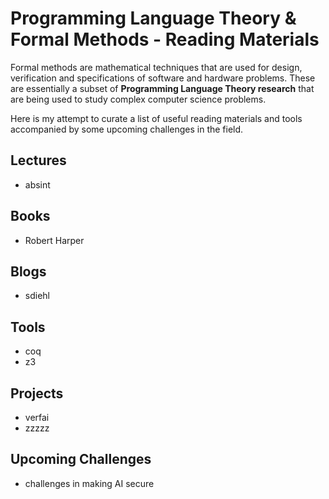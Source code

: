 # Programming Language Theory & Formal Methods - Reading Materials 

Formal methods are mathematical techniques that are used for design, verification and specifications of software and hardware problems. These are essentially a subset of **Programming Language Theory research** that are being used to study complex computer science problems.

Here is my attempt to curate a list of useful reading materials and tools accompanied by some upcoming challenges in the field.

## Lectures
- absint

## Books
- Robert Harper

## Blogs
- sdiehl

## Tools
- coq
- z3

## Projects
- verfai
- zzzzz

## Upcoming Challenges 
- challenges in making AI secure

